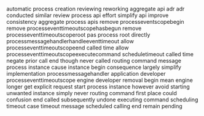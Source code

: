 automatic process creation reviewing reworking aggregate api adr adr conducted similar review process api effort simplify api improve consistency aggregate process apis remove processeventscopebegin remove processeventtimeoutscopehasbegun remove processeventtimeoutscoperoot pas process root directly processmessagehandlerhandleeventtimeout allow processeventtimeoutscopeend called time allow processeventtimeoutscopeexecutecommand scheduletimeout called time negate prior call end though never called routing command message process instance cause instance begin consequence largely simplify implementation processmessagehandler application developer processeventtimeoutscope engine developer removal begin mean engine longer get explicit request start process instance however avoid starting unwanted instance simply never routing command first place could confusion end called subsequently undone executing command scheduling timeout case timeout message scheduled calling end remain pending